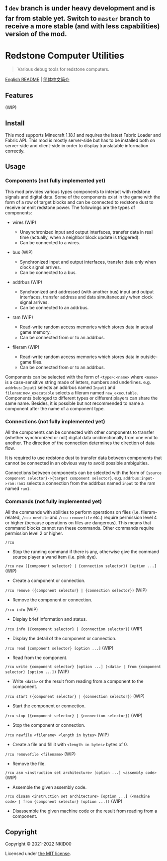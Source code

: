 ## ❗ `dev` branch is under heavy development and is far from stable yet. Switch to `master` branch to receive a more stable (and with less capabilities) version of the mod.

# Redstone Computer Utilities

> Various debug tools for redstone computers.

[English README](./README.md) | [简体中文简介](./README.zh_cn.md)

## Features

(WIP)

<!-- - Use easy-to-debug files outside the game as RAMs for your redstone computers
- Adjustable bus sizes from 1 to 64 bits and shapes from horizontal, vertical ~~to even sloping lines~~(WIP)
- Different RAM types (read-only and write-only) as well as different clock types (positive, negative and dual edge triggering)
- Set-up instructions that are user-friendly
- Built-in English and 简体中文 (Simplified Chinese) translation -->

## Install

This mod supports Minecraft 1.18.1 and requires the latest Fabric Loader and Fabric API. This mod is mostly server-side but has to be installed both on server-side and client-side in order to display translatable information correctly.

## Usage

### Components (not fully implemented yet)

This mod provides various types components to interact with redstone signals and digital data. Some of the components exist in the game with the form of a row of target blocks and can be connected to redstone dust to receive or emit redstone power. The followings are the types of components:

- wires (WIP)
  - Unsynchronized input and output interfaces, transfer data in real time (actually, when a neighbor block update is triggered).
  - Can be connected to a wires.

- bus (WIP)
  - Synchronized input and output interfaces, transfer data only when clock signal arrives.
  - Can be connected to a bus.

- addrbus (WIP)
  - Synchronized and addressed (with another bus) input and output interfaces, transfer address and data simultaneously when clock signal arrives.
  - Can be connected to an addrbus.

- ram (WIP)
  - Read-write random access memories which stores data in actual game memory.
  - Can be connected from or to an addrbus.

- fileram (WIP)
  - Read-write random access memories which stores data in outside-game files.
  - Can be connected from or to an addrbus.

Components can be selected with the form of `<type>:<name>` where `<name>` is a case-sensitive string made of letters, numbers and underlines. e.g. `addrbus:Input1` selects an addrbus named `Input1` and `fileram:new_executable` selects a fileram named `new_executable`. Components belonged to different types or different players can share the same name. Besides, it is possible but not recommended to name a component after the name of a component type.

### Connections (not fully implemented yet)

All the components can be connected with other components to transfer (whether synchronized or not) digital data unidirectionally from one end to another. The direction of the connection determines the direction of data flow.

It is required to use redstone dust to transfer data between components that cannot be connected in an obvious way to avoid possible ambiguities.

Connections between components can be selected with the form of `{source component selector}->{target component selector}`. e.g. `addrbus:input->ram:ram1` selects a connection from the addrbus named `input` to the ram named `ram1`.

### Commands (not fully implemented yet)

All the commands with abilities to perform operations on files (i.e. fileram-related, `/rcu newfile` and `/rcu removefile` etc.) require permission level 4 or higher (because operations on files are dangerous). This means that command blocks cannot run these commands. Other commands require permission level 2 or higher.

`/rcu`
- Stop the running command if there is any, otherwise give the command source player a wand item (i.e. pink dye).

`/rcu new ({component selector} | {connection selector}) [option ...]` (WIP)
- Create a component or connection.

`/rcu remove ({component selector} | {connection selector})` (WIP)
- Remove the component or connection.

`/rcu info` (WIP)
- Display brief information and status.

`/rcu info ({component selector} | {connection selector})` (WIP)
- Display the detail of the component or connection.

`/rcu read {component selector} [option ...]` (WIP)
- Read from the component.

`/rcu write {component selector} [option ...] (<data> | from {component selector} [option ...])` (WIP)
- Write `<data>` or the result from reading from a component to the component.

`/rcu start ({component selector} | {connection selector})` (WIP)
- Start the component or connection.

`/rcu stop ({component selector} | {connection selector})` (WIP)
- Stop the component or connection.

`/rcu newfile <filename> <length in bytes>` (WIP)
- Create a file and fill it with `<length in bytes>` bytes of 0.

`/rcu removefile <filename>` (WIP)
- Remove the file.

`/rcu asm <instruction set architecture> [option ...] <assembly code>` (WIP)
- Assemble the given assembly code.

`/rcu disasm <instruction set architecture> [option ...] (<machine code> | from {component selector} [option ...])` (WIP)
- Disassemble the given machine code or the result from reading from a component.

## Copyright

Copyright © 2021-2022 NKID00

Licensed under [the MIT license](./LICENSE).
